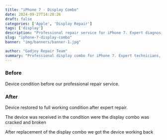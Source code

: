 ```yaml
---
title: "iPhone 7 - Display Combo"
date: 2024-09-27T14:28:26
draft: false
categories: ['Apple', 'Display Repair']
tags: ['display']
description: "Professional repair service for iPhone 7. Expert diagnosis and quality repairs in Bangalore."
slug: "iphone-7-display-combo"
banner: "img/banners/banner-1.jpg"

author: "Gadjoy Repair Team"
summary: "Professional display combo for iPhone 7. Expert technicians, quality parts, warranty included."
---
```


### Before

Device condition before our professional repair service.

### After

Device restored to full working condition after expert repair.

The device was received in the condition were the display combo was cracked and broken

After replacement of the display combo we got the device working back
